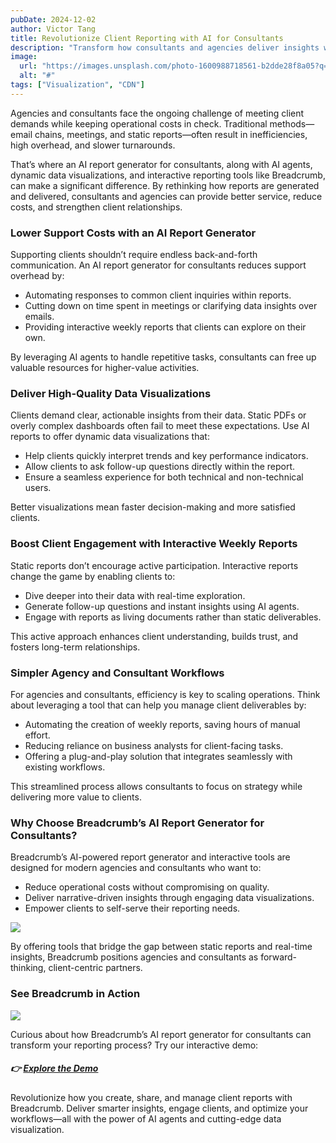 ```yaml
---
pubDate: 2024-12-02
author: Victor Tang
title: Revolutionize Client Reporting with AI for Consultants
description: "Transform how consultants and agencies deliver insights with Breadcrumb’s AI-powered report generator, featuring interactive reports, dynamic data visualizations, and automated workflows."
image:
  url: "https://images.unsplash.com/photo-1600988718561-b2dde28f8a05?q=80&w=2835&auto=format&fit=crop&ixlib=rb-4.0.3&ixid=M3wxMjA3fDB8MHxwaG90by1wYWdlfHx8fGVufDB8fHx8fA%3D%3D"
  alt: "#"
tags: ["Visualization", "CDN"]
---
```

Agencies and consultants face the ongoing challenge of meeting client demands while keeping operational costs in check. Traditional methods—email chains, meetings, and static reports—often result in inefficiencies, high overhead, and slower turnarounds.

That’s where an AI report generator for consultants, along with AI agents, dynamic data visualizations, and interactive reporting tools like Breadcrumb, can make a significant difference. By rethinking how reports are generated and delivered, consultants and agencies can provide better service, reduce costs, and strengthen client relationships.

### Lower Support Costs with an AI Report Generator

Supporting clients shouldn’t require endless back-and-forth communication. An AI report generator for consultants reduces support overhead by:

- Automating responses to common client inquiries within reports.
- Cutting down on time spent in meetings or clarifying data insights over emails.
- Providing interactive weekly reports that clients can explore on their own.

By leveraging AI agents to handle repetitive tasks, consultants can free up valuable resources for higher-value activities.

### Deliver High-Quality Data Visualizations

Clients demand clear, actionable insights from their data. Static PDFs or overly complex dashboards often fail to meet these expectations. Use AI reports to offer dynamic data visualizations that:

- Help clients quickly interpret trends and key performance indicators.
- Allow clients to ask follow-up questions directly within the report.
- Ensure a seamless experience for both technical and non-technical users.

Better visualizations mean faster decision-making and more satisfied clients.

### Boost Client Engagement with Interactive Weekly Reports

Static reports don’t encourage active participation. Interactive reports change the game by enabling clients to:

- Dive deeper into their data with real-time exploration.
- Generate follow-up questions and instant insights using AI agents.
- Engage with reports as living documents rather than static deliverables.

This active approach enhances client understanding, builds trust, and fosters long-term relationships.

### Simpler Agency and Consultant Workflows

For agencies and consultants, efficiency is key to scaling operations. Think about leveraging a tool that can help you manage client deliverables by:

- Automating the creation of weekly reports, saving hours of manual effort.
- Reducing reliance on business analysts for client-facing tasks.
- Offering a plug-and-play solution that integrates seamlessly with existing workflows.

This streamlined process allows consultants to focus on strategy while delivering more value to clients.

### Why Choose Breadcrumb’s AI Report Generator for Consultants?

Breadcrumb’s AI-powered report generator and interactive tools are designed for modern agencies and consultants who want to:

- Reduce operational costs without compromising on quality.
- Deliver narrative-driven insights through engaging data visualizations.
- Empower clients to self-serve their reporting needs.

![](https://img.plasmic.app/img-optimizer/v1/img?src=875adfd29ddda8664764609c9252aeec.png&f=webp&q=75)

By offering tools that bridge the gap between static reports and real-time insights, Breadcrumb positions agencies and consultants as forward-thinking, client-centric partners.

### See Breadcrumb in Action

![](https://img.plasmic.app/img-optimizer/v1/img?src=97afcd8ff1e6cc0a63c446ccd52feff0.png&f=webp&q=75)

Curious about how Breadcrumb’s AI report generator for consultants can transform your reporting process? Try our interactive demo:

##### 👉 [Explore the Demo](https://app.breadcrumb.ai/report/733e5a60-dc53-4d69-b188-6e6d75118036)

Revolutionize how you create, share, and manage client reports with Breadcrumb. Deliver smarter insights, engage clients, and optimize your workflows—all with the power of AI agents and cutting-edge data visualization.